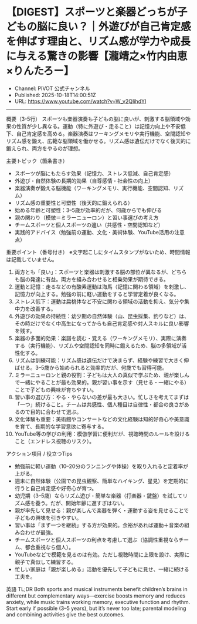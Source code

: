 # 【DIGEST】スポーツと楽器どっちが子どもの脳に良い？｜外遊びが自己肯定感を伸ばす理由と、リズム感が学力や成長に与える驚きの影響【瀧靖之×竹内由恵×りんたろー】

- Channel: PIVOT 公式チャンネル
- Published: 2025-10-18T14:00:51Z
- URL: https://www.youtube.com/watch?v=W_v2QIihdYI

---

概要（3-5行）
スポーツも楽器演奏も子どもの脳に良いが、刺激する脳領域や効果の性質が少し異なる。運動（特に外遊び・走ること）は記憶力向上や不安低下、自己肯定感を高める。楽器演奏はワーキングメモリや実行機能、空間認知やリズム感を鍛え、広範な脳領域を働かせる。リズム感は遺伝だけでなく後天的に鍛えられ、両方をやるのが理想。

主要トピック（箇条書き）
- スポーツが脳にもたらす効果（記憶力、ストレス低減、自己肯定感）
- 外遊び・自然体験の長期的効果（自尊感情・社会性の向上）
- 楽器演奏が鍛える脳機能（ワーキングメモリ、実行機能、空間認知、リズム）
- リズム感の重要性と可塑性（後天的に鍛えられる）
- 始める年齢と可塑性：3–5歳が効率的だが、何歳からでも伸びる
- 親の関わり（模倣＝ミラーニューロン）と習い事選びの考え方
- チームスポーツと個人スポーツの違い（共感性・空間認知など）
- 実践的アドバイス（勉強前の運動、文化・美術体験、YouTube活用の注意点）

重要ポイント（番号付き）
※文字起こしにタイムスタンプがないため、時間情報は記載していません。

1. 両方とも「良い」：スポーツと楽器は刺激する脳の部位が異なるが、どちらも脳の発達に有益。両方を組み合わせると相乗効果が期待できる。  
2. 運動と記憶：走るなどの有酸素運動は海馬（記憶に関わる領域）を刺激し、記憶力が向上する。勉強の前に軽い運動をすると学習定着が良くなる。  
3. ストレス低下：運動は扁桃体など不安に関わる領域の活動を抑え、気分や集中力を改善する。  
4. 外遊びの効果の持続性：幼少期の自然体験（山、昆虫採集、釣りなど）は、その時だけでなく中高生になってからも自己肯定感や対人スキルに良い影響を残す。  
5. 楽器の多面的効果：楽譜を読む・覚える（ワーキングメモリ）、実際に演奏する（実行機能）、リズムや空間認知を同時に鍛えるため、脳の多領域が活性化する。  
6. リズムは訓練可能：リズム感は遺伝だけで決まらず、経験や練習で大きく伸ばせる。3–5歳から始められると効率的だが、何歳でも習得可能。  
7. ミラーニューロンと親の役割：子どもは大人の真似で学ぶため、親が楽しんで一緒にやることが最も効果的。親が習い事を示す（見せる・一緒にやる）ことで子どもの興味が育ちやすい。  
8. 習い事の選び方：やる・やらないの差が最も大きい。忙しさを考えてまずは「一つ」続けること。チームは共感性、個人種目は自律性・都合の良さがあるので目的に合わせて選ぶ。  
9. 文化体験も重要：美術館やコンサートなどの文化経験は知的好奇心や美意識を育て、長期的な学習意欲に寄与する。  
10. YouTube等の学びの利用：模倣学習に便利だが、視聴時間のルールを設けること（エンドレス視聴のリスク）。

アクション項目 / 役立つTips
- 勉強前に軽い運動（10–20分のランニングや体操）を取り入れると定着率が上がる。  
- 週末に自然体験（公園での昆虫観察、簡単なハイキング、星見）を定期的に行うと自己肯定感や好奇心が育つ。  
- 幼児期（3–5歳）ならリズム遊び・簡単な楽器（打楽器・鍵盤）を試してリズム感を養う。だが、開始年齢に遅すぎはない。  
- 親が率先して見せる：親が楽しんで楽器を弾く・運動する姿を見せることで子どもの興味を引きやすい。  
- 習い事は「まず一つを継続」する方が効果的。余裕があれば運動＋音楽の組み合わせが最強。  
- チームスポーツと個人スポーツの利点を考慮して選ぶ（協調性重視ならチーム、都合重視なら個人）。  
- YouTubeなどで模範を見るのは有効。ただし視聴時間に上限を設け、実際に親子で真似して練習する。  
- 忙しい家庭は「親が楽しめる」活動を優先して子どもに見せ、一緒に続ける工夫を。

英語 TL;DR
Both sports and musical instruments benefit children’s brains in different but complementary ways—exercise boosts memory and reduces anxiety, while music trains working memory, executive function and rhythm. Start early if possible (3–5 years), but it’s never too late; parental modeling and combining activities give the best outcomes.

